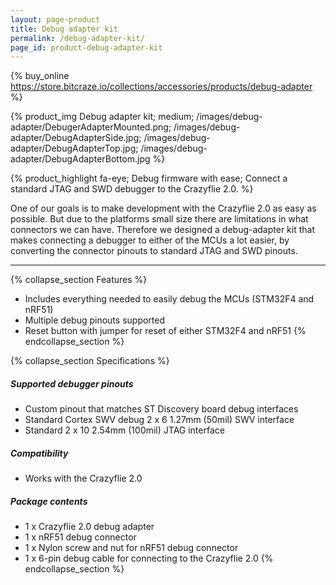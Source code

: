 ```yaml
---
layout: page-product
title: Debug adapter kit
permalink: /debug-adapter-kit/
page_id: product-debug-adapter-kit
---
```


{% buy_online https://store.bitcraze.io/collections/accessories/products/debug-adapter %}

{% product_img Debug adapter kit; medium;
/images/debug-adapter/DebugerAdapterMounted.png;
/images/debug-adapter/DebugAdapterSide.jpg;
/images/debug-adapter/DebugAdapterTop.jpg;
/images/debug-adapter/DebugAdapterBottom.jpg
%}

{% product_highlight
fa-eye;
Debug firmware with ease;
Connect a standard JTAG and SWD debugger to the Crazyflie 2.0.
%}

One of our goals is to make development with the Crazyflie 2.0 as easy
as possible. But due to the platforms small size there are limitations
in what connectors we can have. Therefore we designed a debug-adapter
kit that makes connecting a debugger to either of the MCUs a lot
easier, by converting the connector pinouts to standard JTAG and SWD
pinouts.

---

{% collapse_section Features %}
* Includes everything needed to easily debug the MCUs (STM32F4 and nRF51)
* Multiple debug pinouts supported
* Reset button with jumper for reset of either STM32F4 and nRF51
{% endcollapse_section %}

{% collapse_section Specifications %}
##### Supported debugger pinouts

* Custom pinout that matches ST Discovery board debug interfaces
* Standard Cortex SWV debug 2 x 6 1.27mm (50mil) SWV interface
* Standard 2 x 10 2.54mm (100mil) JTAG interface

##### Compatibility

* Works with the Crazyflie 2.0

##### Package contents

* 1 x Crazyflie 2.0 debug adapter
* 1 x nRF51 debug connector
* 1 x Nylon screw and nut for nRF51 debug connector
* 1 x 6-pin debug cable for connecting to the Crazyflie 2.0
{% endcollapse_section %}
